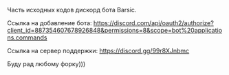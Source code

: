 Часть исходных кодов дискорд бота Barsic.

Ссылка на добавление бота:  https://discord.com/api/oauth2/authorize?client_id=887354607678926848&permissions=8&scope=bot%20applications.commands

Ссылка на сервер поддержки: https://discord.gg/99r8XJnbmc

Буду рад любому форку)))
